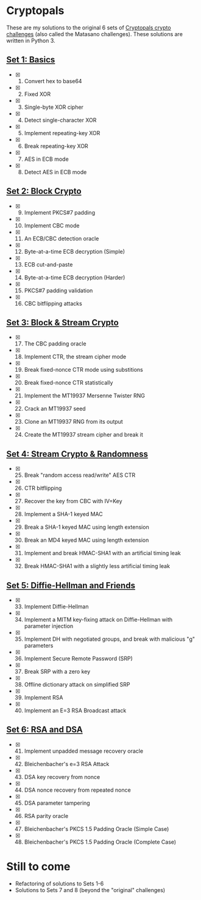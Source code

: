 # Cryptopals

These are my solutions to the original 6 sets of [Cryptopals crypto challenges](http://cryptopals.com) (also called the Matasano challenges).  These solutions are written in Python 3.


## [Set 1: Basics](http://cryptopals.com/sets/1)

  - [x] 01. Convert hex to base64
  - [x] 02. Fixed XOR
  - [x] 03. Single-byte XOR cipher
  - [x] 04. Detect single-character XOR
  - [x] 05. Implement repeating-key XOR
  - [x] 06. Break repeating-key XOR
  - [x] 07. AES in ECB mode
  - [x] 08. Detect AES in ECB mode

## [Set 2: Block Crypto](http://cryptopals.com/sets/2)

  - [x] 09. Implement PKCS#7 padding
  - [x] 10. Implement CBC mode
  - [x] 11. An ECB/CBC detection oracle
  - [x] 12. Byte-at-a-time ECB decryption (Simple)
  - [x] 13. ECB cut-and-paste
  - [x] 14. Byte-at-a-time ECB decryption (Harder)
  - [x] 15. PKCS#7 padding validation
  - [x] 16. CBC bitflipping attacks

## [Set 3: Block & Stream Crypto](http://cryptopals.com/sets/3)

  - [x] 17. The CBC padding oracle
  - [x] 18. Implement CTR, the stream cipher mode
  - [x] 19. Break fixed-nonce CTR mode using substitions
  - [x] 20. Break fixed-nonce CTR statistically
  - [x] 21. Implement the MT19937 Mersenne Twister RNG
  - [x] 22. Crack an MT19937 seed
  - [x] 23. Clone an MT19937 RNG from its output
  - [x] 24. Create the MT19937 stream cipher and break it

## [Set 4: Stream Crypto & Randomness](http://cryptopals.com/sets/4)

  - [x] 25. Break "random access read/write" AES CTR
  - [x] 26. CTR bitflipping
  - [x] 27. Recover the key from CBC with IV=Key
  - [x] 28. Implement a SHA-1 keyed MAC
  - [x] 29. Break a SHA-1 keyed MAC using length extension
  - [x] 30. Break an MD4 keyed MAC using length extension
  - [x] 31. Implement and break HMAC-SHA1 with an artificial timing leak
  - [x] 32. Break HMAC-SHA1 with a slightly less artificial timing leak

## [Set 5: Diffie-Hellman and Friends](http://cryptopals.com/sets/5)

  - [x] 33. Implement Diffie-Hellman
  - [x] 34. Implement a MITM key-fixing attack on Diffie-Hellman with parameter injection
  - [x] 35. Implement DH with negotiated groups, and break with malicious "g" parameters
  - [x] 36. Implement Secure Remote Password (SRP)
  - [x] 37. Break SRP with a zero key
  - [x] 38. Offline dictionary attack on simplified SRP
  - [x] 39. Implement RSA
  - [x] 40. Implement an E=3 RSA Broadcast attack

## [Set 6: RSA and DSA](http://cryptopals.com/sets/6)

  - [x] 41. Implement unpadded message recovery oracle
  - [x] 42. Bleichenbacher's e=3 RSA Attack
  - [x] 43. DSA key recovery from nonce
  - [x] 44. DSA nonce recovery from repeated nonce
  - [x] 45. DSA parameter tampering
  - [x] 46. RSA parity oracle
  - [x] 47. Bleichenbacher's PKCS 1.5 Padding Oracle (Simple Case)
  - [x] 48. Bleichenbacher's PKCS 1.5 Padding Oracle (Complete Case)
  
# Still to come

* Refactoring of solutions to Sets 1-6
* Solutions to Sets 7 and 8 (beyond the "original" challenges)